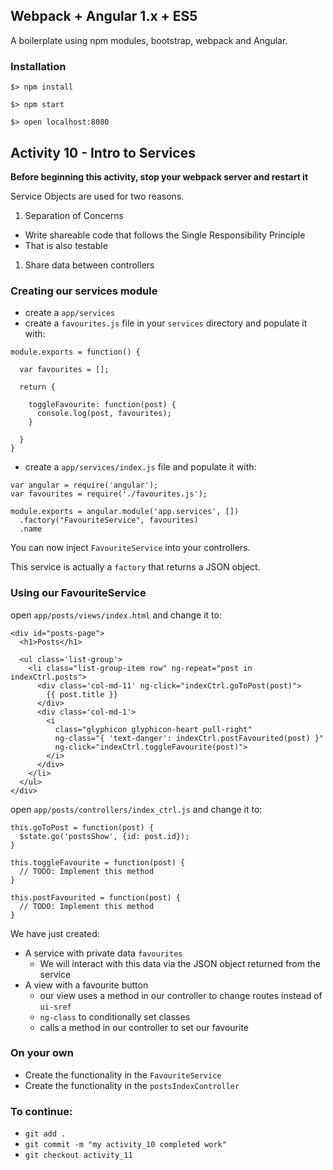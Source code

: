 ## Webpack + Angular 1.x + ES5

A boilerplate using npm modules, bootstrap, webpack and Angular.

### Installation

`$> npm install`

`$> npm start`

`$> open localhost:8080`

## Activity 10 - Intro to Services

**Before beginning this activity, stop your webpack server and restart it**

Service Objects are used for two reasons. 

1. Separation of Concerns
  * Write shareable code that follows the Single Responsibility Principle
  * That is also testable
1. Share data between controllers

### Creating our services module

* create a `app/services`
* create a `favourites.js` file in your `services` directory and populate it with:

```
module.exports = function() {
  
  var favourites = [];

  return {

    toggleFavourite: function(post) {
      console.log(post, favourites);
    }
    
  }
}
```

* create a `app/services/index.js` file and populate it with:

```
var angular = require('angular');
var favourites = require('./favourites.js');

module.exports = angular.module('app.services', [])
  .factory("FavouriteService", favourites)
  .name
```

You can now inject `FavouriteService` into your controllers.

This service is actually a `factory` that returns a JSON object. 

### Using our FavouriteService

open `app/posts/views/index.html` and change it to: 

```
<div id="posts-page">
  <h1>Posts</h1>

  <ul class='list-group'>
    <li class="list-group-item row" ng-repeat="post in indexCtrl.posts">
      <div class='col-md-11' ng-click="indexCtrl.goToPost(post)">
        {{ post.title }}
      </div>
      <div class='col-md-1'>
        <i 
          class="glyphicon glyphicon-heart pull-right" 
          ng-class="{ 'text-danger': indexCtrl.postFavourited(post) }"
          ng-click="indexCtrl.toggleFavourite(post)">
        </i>
      </div>
    </li>
  </ul>
</div>
```

open `app/posts/controllers/index_ctrl.js` and change it to:

```
this.goToPost = function(post) {
  $state.go('postsShow', {id: post.id});
}

this.toggleFavourite = function(post) {
  // TODO: Implement this method
}

this.postFavourited = function(post) {
  // TODO: Implement this method
}
```

We have just created:

* A service with private data `favourites`
  * We will interact with this data via the JSON object returned from the service
* A view with a favourite button
  * our view uses a method in our controller to change routes instead of `ui-sref`
  * `ng-class` to conditionally set classes
  * calls a method in our controller to set our favourite

### On your own

* Create the functionality in the `FavouriteService`
* Create the functionality in the `postsIndexController`

### To continue:

* `git add .`
* `git commit -m "my activity_10 completed work"`
* `git checkout activity_11`



